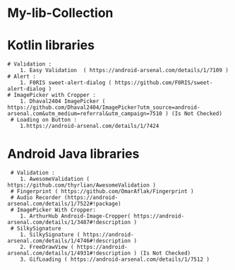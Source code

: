# My-lib-Collection

# Kotlin libraries
    # Validation :
        1. Easy Validation  ( https://android-arsenal.com/details/1/7109 )
    # Alert :
        1. F0RIS sweet-alert-dialog ( https://github.com/F0RIS/sweet-alert-dialog )
    # ImagePicker with Cropper :
        1. Dhaval2404 ImagePicker ( https://github.com/Dhaval2404/ImagePicker?utm_source=android-arsenal.com&utm_medium=referral&utm_campaign=7510 ) (Is Not Checked)
     # Loading on Button :
        1.https://android-arsenal.com/details/1/7424
        
# Android Java libraries
     # Validation :
        1. AwesomeValidation ( https://github.com/thyrlian/AwesomeValidation )
     # Fingerprint ( https://github.com/OmarAflak/Fingerprint )
     # Audio Recorder (https://android-arsenal.com/details/1/7522#!package)
     # ImagePicker With Cropper:
        1. ArthurHub Android-Image-Cropper( https://android-arsenal.com/details/1/3487#!description )
     # SilkySignature
        1. SilkySignature ( https://android-arsenal.com/details/1/4746#!description )
        2. FreeDrawView ( https://android-arsenal.com/details/1/4931#!description ) (Is Not Checked)
        3. GifLoading ( https://android-arsenal.com/details/1/7512 )
        
